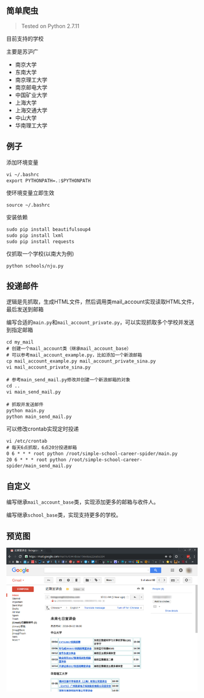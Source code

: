 ## 简单爬虫

> Tested on Python 2.7.11

目前支持的学校

主要是苏沪广

- 南京大学
- 东南大学
- 南京理工大学
- 南京邮电大学
- 中国矿业大学
- 上海大学
- 上海交通大学
- 中山大学
- 华南理工大学

## 例子

添加环境变量

	vi ~/.bashrc
	export PYTHONPATH=.:$PYTHONPATH

使环境变量立即生效

	source ~/.bashrc

安装依赖

	sudo pip install beautifulsoup4
	sudo pip install lxml
	sudo pip install requests
	
仅抓取一个学校(以南大为例)

	python schools/nju.py

## 投递邮件

逻辑是先抓取，生成HTML文件，然后调用类mail_account实现读取HTML文件，最后发送到邮箱

编写合适的```main.py```和```mail_account_private.py```，可以实现抓取多个学校并发送到指定邮箱

	cd my_mail
	# 创建一个mail_account类（继承mail_account_base）
	# 可以参考mail_account_example.py，比如添加一个新浪邮箱
	cp mail_account_example.py mail_account_private_sina.py
	vi mail_account_private_sina.py
	
	# 参考main_send_mail.py修改并创建一个新浪邮箱的对象
	cd ..
	vi main_send_mail.py
	
	# 抓取并发送邮件
	python main.py
	python main_send_mail.py

可以修改crontab实现定时投递

	vi /etc/crontab
	# 每天6点抓取，6点20分投递邮箱
	0 6 * * * root python /root/simple-school-career-spider/main.py
	20 6 * * * root python /root/simple-school-career-spider/main_send_mail.py

## 自定义

编写继承```mail_account_base```类，实现添加更多的邮箱与收件人。

编写继承```school_base```类，实现支持更多的学校。

## 预览图

![](demo.png)